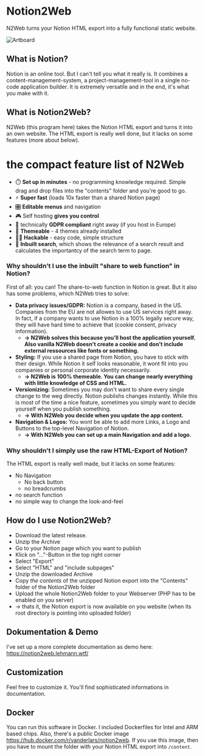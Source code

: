 # Notion2Web

N2Web turns your Notion HTML export into a fully functional static website.

![Artboard](https://user-images.githubusercontent.com/9517567/154849583-5907457e-f49f-43bc-b4ba-981a5eab9719.png)


## What is Notion?
Notion is an online tool. But I can't tell you what it really is. It combines a content-management-system, a project-management-tool in a single no-code application builder. It is extremely versatile and in the end, it's what you make with it.

## What is Notion2Web?
N2Web (this program here) takes the Notion HTML export and turns it into an own website. The HTML export is really well done, but it lacks on some features (more about below).


# the compact feature list of N2Web
- ⏱️ **Set up in minutes** - no programming knowledge required. Simple drag and drop files into the "contents" folder and you're good to go.
- ⚡ **Super fast** (loads 10x faster than a shared Notion page)
- 🎛️ **Editable menus** and navigation
- 🎮 Self hosting **gives you control**
- 🛂 technically **GDPR compliant** right away (if you host in Europe)
- 📐 **Themeable** - 4 themes already installed
- 👩‍💻 **Hackable** - easy code, simple structure
- 🔎 **Inbuilt search**, which shows the relevance of a search result and calculates the importantcy of the search term to page.

### Why shouldn't I use the inbuilt "share to web function" in Notion?
First of all: you can! The share-to-web function in Notion is great. But it also has some problems, which N2Web tries to solve:

- **Data privacy issues/GDPR:** Notion is a company, based in the US. Companies from the EU are not allowes to use US services right away. In fact, if a company wants to use Notion in a 100% legally secure way, they will have hard time to achieve that (cookie consent, privacy information). 
  - **→ N2Web solves this because you'll host the application yourself. Also vanilla N2Web doesn't create a cookie and don't include external ressources like fonts or something.**
- **Styling:** If you use a shared page from Notion, you have to stick with their design. While Notion it self looks reasonable, it wont fit into you companies or personal corporate identity necessarily. 
  - **→ N2Web is 100% themeable. You can change nearly everything with little knowledge of CSS and HTML.**
- **Versionizing:** Sometimes you may don't want to share every single change to the weg directly. Notion publishs changes instantly. While this is most of the time a nice feature, sometimes you simply want to decide yourself when you publish something. 
  - **→ With N2Web you decide when you update the app content.**
- **Navigation & Logos:** You wont be able to add more Links, a Logo and Buttons to the top-level Navigation of Notion. 
  - **→ With N2Web you can set up a main Navigation and add a logo.**

### Why shouldn't I simply use the raw HTML-Export of Notion?
The HTML export is really well made, but it lacks on some features:

- No Navigation
  - No back button
  - no breadcrumbs
- no search function
- no simple way to change the look-and-feel

## How do I use Notion2Web?

- Download the latest release.
- Unzip the Archive
- Go to your Notion page which you want to publish
- Klick on "..."-Button in the top right corner
- Select "Export"
- Select "HTML" and "include subpages"
- Unzip the downloaded Archive
- Copy *the contents* of the unzipped Notion export into the "Contents" folder of the Notion2Web folder
- Upload the whole Notion2Web folder to your Webserver (PHP has to be enabled on you server)
- → thats it, the Notion export is now available on you website (when its root directory is pointing into uploaded folder)

## Dokumentation & Demo
I've set up a more complete documentation as demo here:
https://notion2web.lehmann.wtf/

## Customization
Feel free to customize it. You'll find sophisticated informations in documentation.

## Docker
You can run this software in Docker. I included Dockerfiles for Intel and ARM based chips. 
Also, there's a public Docker image https://hub.docker.com/r/vanderlars/notion2web. If you use this image, then you have to mount the folder with your Notion HTML export into `/content`. 


